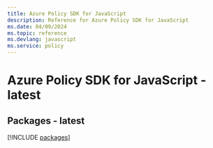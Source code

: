 ```yaml
---
title: Azure Policy SDK for JavaScript
description: Reference for Azure Policy SDK for JavaScript
ms.date: 04/09/2024
ms.topic: reference
ms.devlang: javascript
ms.service: policy
---
```

# Azure Policy SDK for JavaScript - latest
## Packages - latest
[!INCLUDE [packages](policy-index.md)]